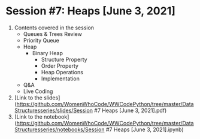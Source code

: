 # Session #7: Heaps [June 3, 2021]

1. Contents covered in the session
   - Queues & Trees Review
   - Priority Queue
   - Heap
     - Binary Heap
       - Structure Property
       - Order Property
       - Heap Operations
       - Implementation
   - Q&A
   - Live Coding
2. [Link to the slides](https://github.com/WomenWhoCode/WWCodePython/tree/master/DataStructuresseries/slides/Session #7 Heaps [June 3, 2021].pdf)
3. [Link to the notebook](https://github.com/WomenWhoCode/WWCodePython/tree/master/DataStructuresseries/notebooks/Session #7 Heaps [June 3, 2021].ipynb)